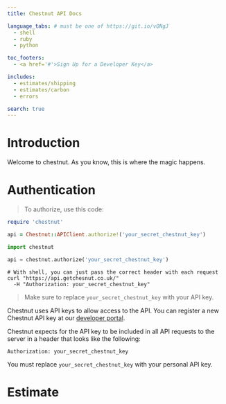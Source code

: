```yaml
---
title: Chestnut API Docs

language_tabs: # must be one of https://git.io/vQNgJ
  - shell
  - ruby
  - python

toc_footers:
  - <a href='#'>Sign Up for a Developer Key</a>

includes:
  - estimates/shipping
  - estimates/carbon
  - errors

search: true
---
```


# Introduction

Welcome to chestnut. As you know, this is where the magic happens.

# Authentication

> To authorize, use this code:

```ruby
require 'chestnut'

api = Chestnut::APIClient.authorize!('your_secret_chestnut_key')
```


```python
import chestnut

api = chestnut.authorize('your_secret_chestnut_key')

```

```shell
# With shell, you can just pass the correct header with each request
curl "https://api.getchesnut.co.uk/"
  -H "Authorization: your_secret_chestnut_key"
```

<!--
```javascript
const chestnut = require('chestnut');

let api = chestnut.authorize('your_secret_chestnut_key');
```
 -->


> Make sure to replace `your_secret_chestnut_key` with your API key.

Chestnut uses API keys to allow access to the API. You can register a new Chestnut API key at our [developer portal](http://example.com/developers).

Chestnut expects for the API key to be included in all API requests to the server in a header that looks like the following:

`Authorization: your_secret_chestnut_key`

<aside class="notice">
You must replace <code>your_secret_chestnut_key</code> with your personal API key.
</aside>

# Estimate
